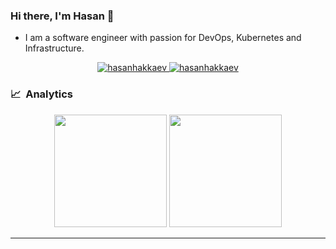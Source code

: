 ### Hi there, I'm Hasan 👋

<!--
**hasanhakkaev/hasanhakkaev** is a ✨ _special_ ✨ repository because its `README.md` (this file) appears on your GitHub profile.

Here are some ideas to get you started:
-->

- I am a software engineer with passion for DevOps, Kubernetes and Infrastructure.


<p align="center">
  <a href="https://linkedin.com/in/hasanhakkaev" target="blank">
    <img src="https://img.shields.io/badge/linkedin-%230077B5.svg?&style=for-the-badge&logo=linkedin&logoColor=white" alt="hasanhakkaev" />
  </a>
  <a href="https://twitter.com/hasanhakkaev" target="blank">
    <img src="https://img.shields.io/badge/Twitter-1DA1F2?style=for-the-badge&logo=twitter&logoColor=white" alt="hasanhakkaev" />
  </a>
</p>

### 📈 &nbsp;Analytics

<p align="center">
    <img height="180em" src="https://github-readme-stats.vercel.app/api?username=hasanhakkaev&show_icons=true&theme=algolia&include_all_commits=true&count_private=true&line_height=26"/>
    <img height="180em" src="https://github-readme-stats.vercel.app/api/top-langs/?username=hasanhakkaev&layout=compact&langs_count=8&theme=algolia&line_height=26"/>
</p>

---

[go]: https://go.dev/
